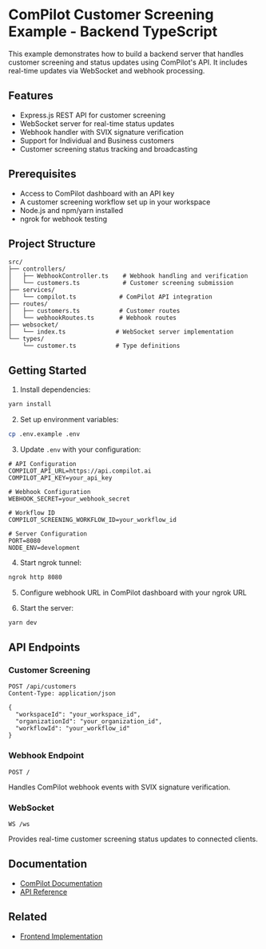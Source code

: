 ComPilot Customer Screening Example - Backend TypeScript
====================================================

This example demonstrates how to build a backend server that handles customer screening and status updates using ComPilot's API. It includes real-time updates via WebSocket and webhook processing.

## Features

- Express.js REST API for customer screening
- WebSocket server for real-time status updates
- Webhook handler with SVIX signature verification
- Support for Individual and Business customers
- Customer screening status tracking and broadcasting

## Prerequisites

- Access to ComPilot dashboard with an API key
- A customer screening workflow set up in your workspace
- Node.js and npm/yarn installed
- ngrok for webhook testing

## Project Structure

```
src/
├── controllers/
│   ├── WebhookController.ts    # Webhook handling and verification
│   └── customers.ts            # Customer screening submission
├── services/
│   └── compilot.ts            # ComPilot API integration
├── routes/
│   ├── customers.ts           # Customer routes
│   └── webhookRoutes.ts       # Webhook routes
├── websocket/
│   └── index.ts              # WebSocket server implementation
└── types/
    └── customer.ts           # Type definitions
```

## Getting Started

1. Install dependencies:
```bash
yarn install
```

2. Set up environment variables:
```bash
cp .env.example .env
```

3. Update `.env` with your configuration:
```env
# API Configuration
COMPILOT_API_URL=https://api.compilot.ai
COMPILOT_API_KEY=your_api_key

# Webhook Configuration
WEBHOOK_SECRET=your_webhook_secret

# Workflow ID
COMPILOT_SCREENING_WORKFLOW_ID=your_workflow_id

# Server Configuration
PORT=8080
NODE_ENV=development
```

4. Start ngrok tunnel:
```bash
ngrok http 8080
```

5. Configure webhook URL in ComPilot dashboard with your ngrok URL

6. Start the server:
```bash
yarn dev
```

## API Endpoints

### Customer Screening
```http
POST /api/customers
Content-Type: application/json

{
  "workspaceId": "your_workspace_id",
  "organizationId": "your_organization_id",
  "workflowId": "your_workflow_id"
}
```

### Webhook Endpoint
```http
POST /
```
Handles ComPilot webhook events with SVIX signature verification.

### WebSocket
```
WS /ws
```
Provides real-time customer screening status updates to connected clients.

## Documentation

- [ComPilot Documentation](https://docs.compilot.ai)
- [API Reference](https://docs.compilot.ai/developers/api)

## Related

- [Frontend Implementation](../frontend)